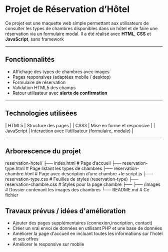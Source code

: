 #  Projet de Réservation d’Hôtel

Ce projet est une maquette web simple permettant aux utilisateurs de consulter les types de chambres disponibles dans un hôtel et de faire une réservation via un formulaire modal. Il a été réalisé avec **HTML**, **CSS** et **JavaScript**, sans framework

---

##  Fonctionnalités

- Affichage des types de chambres avec images
- Pages responsives (adaptées mobile / desktop)
- Formulaire de réservation
- Validation HTML5 des champs
- Retour utilisateur avec **alerte de confirmation**

---

##  Technologies utilisées

| HTML5         | Structure des pages           |
| CSS3          | Mise en forme et responsive   |
| JavaScript    | Interaction avec l’utilisateur (formulaire, modale) |

---


##  Arborescence du projet


reservation-hotel/
├── index.html                  # Page d’accueil 
├── reservation-type.html       # Page listant les types de chambres
├── reservation-chambre.html    # Page avec description d’une chambre +le script js
├── reservation-type.css                   # Feuilles de styles (reservation-type)
├── reservation-chambre.css     # Styles pour la page chambre
├── 
├── /images                     # Dossier contenant les images des chambres
└── README.md                   # Ce fichier


## Travaux prévus / idées d'amélioration
- Ajouter des pages supplémentaires (connexion,inscription, contact)
- Créer un vrai envoi de données en utilisant PHP et une base de données
- Améliorer la page d'accueil en incluant toutes les informations sur l'hotel et ses offres 
- Améliorer le responsive sur mobile